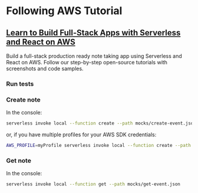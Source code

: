 # Following AWS Tutorial

## [Learn to Build Full-Stack Apps with Serverless and React on AWS](https://serverless-stack.com/)

Build a full-stack production ready note taking app using Serverless and React on AWS. Follow our step-by-step open-source tutorials with screenshots and code samples.

### Run tests

### Create note

In the console:

```bash
serverless invoke local --function create --path mocks/create-event.json
```

or, if you have multiple profiles for your AWS SDK credentials:

```bash
AWS_PROFILE=myProfile serverless invoke local --function create --path mocks/create-event.json
```

### Get note

In the console:

```bash
serverless invoke local --function get --path mocks/get-event.json
```
